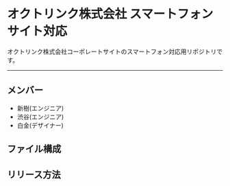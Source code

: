# オクトリンク株式会社 スマートフォンサイト対応
オクトリンク株式会社コーポレートサイトのスマートフォン対応用リポジトリです。

---

## メンバー
* 新樹(エンジニア)
* 渋谷(エンジニア)
* 白金(デザイナー)

## ファイル構成

## リリース方法
